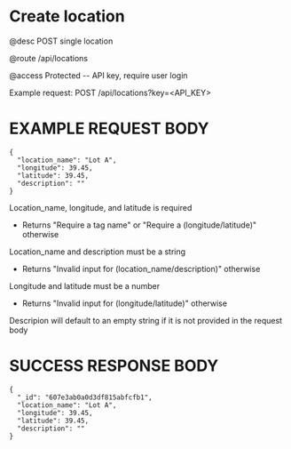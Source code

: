 # Create location
@desc POST single location

@route /api/locations

@access Protected -- API key, require user login

Example request: POST /api/locations?key=<API_KEY>

# EXAMPLE REQUEST BODY
```
{ 
  "location_name": "Lot A",
  "longitude": 39.45,
  "latitude": 39.45,
  "description": ""
}
```

Location_name, longitude, and latitude is required
- Returns "Require a tag name" or "Require a (longitude/latitude)" otherwise

Location_name and description must be a string
- Returns "Invalid input for (location_name/description)" otherwise

Longitude and latitude must be a number
- Returns "Invalid input for (longitude/latitude)" otherwise

Descripion will default to an empty string if it is not provided in the request body

# SUCCESS RESPONSE BODY
```
{ 
  "_id": "607e3ab0a0d3df815abfcfb1",
  "location_name": "Lot A",
  "longitude": 39.45,
  "latitude": 39.45,
  "description": ""
}
```